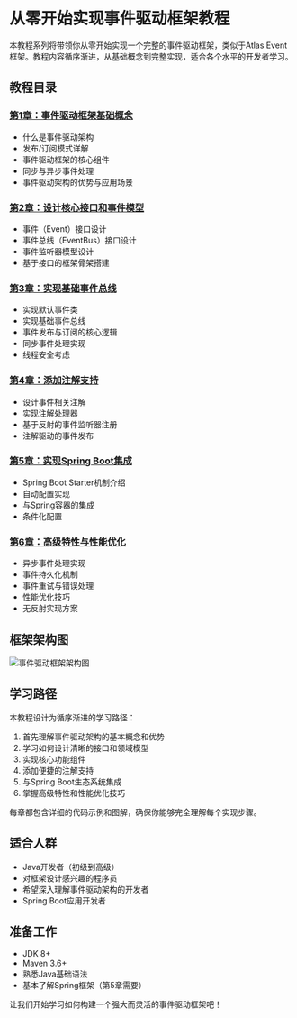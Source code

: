 # 从零开始实现事件驱动框架教程

本教程系列将带领你从零开始实现一个完整的事件驱动框架，类似于Atlas Event框架。教程内容循序渐进，从基础概念到完整实现，适合各个水平的开发者学习。

## 教程目录

### [第1章：事件驱动框架基础概念](./chapter1-basics.md)
- 什么是事件驱动架构
- 发布/订阅模式详解
- 事件驱动框架的核心组件
- 同步与异步事件处理
- 事件驱动架构的优势与应用场景

### [第2章：设计核心接口和事件模型](./chapter2-core-interfaces.md)
- 事件（Event）接口设计
- 事件总线（EventBus）接口设计
- 事件监听器模型设计
- 基于接口的框架骨架搭建

### [第3章：实现基础事件总线](./chapter3-event-bus-implementation.md)
- 实现默认事件类
- 实现基础事件总线
- 事件发布与订阅的核心逻辑
- 同步事件处理实现
- 线程安全考虑

### [第4章：添加注解支持](./chapter4-annotations.md)
- 设计事件相关注解
- 实现注解处理器
- 基于反射的事件监听器注册
- 注解驱动的事件发布

### [第5章：实现Spring Boot集成](./chapter5-spring-integration.md)
- Spring Boot Starter机制介绍
- 自动配置实现
- 与Spring容器的集成
- 条件化配置

### [第6章：高级特性与性能优化](./chapter6-advanced-features.md)
- 异步事件处理实现
- 事件持久化机制
- 事件重试与错误处理
- 性能优化技巧
- 无反射实现方案

## 框架架构图

![事件驱动框架架构图](./images/architecture-diagram.png)

## 学习路径

本教程设计为循序渐进的学习路径：

1. 首先理解事件驱动架构的基本概念和优势
2. 学习如何设计清晰的接口和领域模型
3. 实现核心功能组件
4. 添加便捷的注解支持
5. 与Spring Boot生态系统集成
6. 掌握高级特性和性能优化技巧

每章都包含详细的代码示例和图解，确保你能够完全理解每个实现步骤。

## 适合人群

- Java开发者（初级到高级）
- 对框架设计感兴趣的程序员
- 希望深入理解事件驱动架构的开发者
- Spring Boot应用开发者

## 准备工作

- JDK 8+
- Maven 3.6+
- 熟悉Java基础语法
- 基本了解Spring框架（第5章需要）

让我们开始学习如何构建一个强大而灵活的事件驱动框架吧！